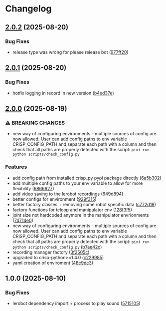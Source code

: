 # Changelog

## [2.0.2](https://github.com/utiasDSL/crisp_gym/compare/v2.0.1...v2.0.2) (2025-08-20)


### Bug Fixes

* release type was wrong for please release bot ([977ff20](https://github.com/utiasDSL/crisp_gym/commit/977ff20ef617252727a6c0895e43b9d029b525b2))

## [2.0.1](https://github.com/utiasDSL/crisp_gym/compare/v2.0.0...v2.0.1) (2025-08-20)


### Bug Fixes

* hotfix logging in record in new version ([b4ed37e](https://github.com/utiasDSL/crisp_gym/commit/b4ed37ed5bcee749e42c17dd6723f64d681ea5b7))

## [2.0.0](https://github.com/utiasDSL/crisp_gym/compare/v1.0.0...v2.0.0) (2025-08-19)


### ⚠ BREAKING CHANGES

* new way of configuring environments - multiple sources of config are now allowed. User can add config paths to env variable CRISP_CONFIG_PATH and separate each path with a column and then check that all paths are properly detected with the script: `pixi run python scripts/check_config.py`

### Features

* add config path from installed crisp_py pypi package directly ([6a5b302](https://github.com/utiasDSL/crisp_gym/commit/6a5b302e1701b4ffa46e4d062ad8004aca13e954))
* add multiple config paths to your env variable to allow for more flexibility ([6866627](https://github.com/utiasDSL/crisp_gym/commit/6866627deb963d37948fa09bd90977f028e54a27))
* add video saving to the lerobot recordings ([649d894](https://github.com/utiasDSL/crisp_gym/commit/649d89478adcce15873e00ac434e374980d52659))
* better configs for environment ([929f315](https://github.com/utiasDSL/crisp_gym/commit/929f3158b0a0a12194ab8a1b24ad2ddf0f368bbb))
* better factory classes + removing some robot specific data ([c772d19](https://github.com/utiasDSL/crisp_gym/commit/c772d194e02353423b7ca95496b8da88e33babfd))
* factory functions for teleop and manipulator env ([128f3f5](https://github.com/utiasDSL/crisp_gym/commit/128f3f59befb51220d8b9daf79835a291e3a2847))
* joint size not hardcoded anymore in the manipulator envrionments ([74714e0](https://github.com/utiasDSL/crisp_gym/commit/74714e0cedefc66735eec1c40ddb5277756eb81f))
* new way of configuring environments - multiple sources of config are now allowed. User can add config paths to env variable CRISP_CONFIG_PATH and separate each path with a column and then check that all paths are properly detected with the script: `pixi run python scripts/check_config.py` ([b7ae42c](https://github.com/utiasDSL/crisp_gym/commit/b7ae42c9a4e97e17670bcf6eb08819c8a360125b))
* recording manager factory ([3f2505c](https://github.com/utiasDSL/crisp_gym/commit/3f2505c9d594d9bb37fb20e4ec01c4dafc441e1a))
* upgraded to crisp-python&gt;=1.4.0 ([c229985](https://github.com/utiasDSL/crisp_gym/commit/c22998582b18070bbeccb2a2d3ed2c287399a483))
* yaml creation of enviroment ([48c9dc3](https://github.com/utiasDSL/crisp_gym/commit/48c9dc38895c00cff5f214cc1758a3c568b7bda9))

## 1.0.0 (2025-08-10)


### Bug Fixes

* lerobot dependency import + process to play sound ([5715105](https://github.com/utiasDSL/crisp_gym/commit/5715105166aa00d81a08948e5dd23c688d6a5d34))
